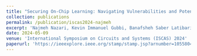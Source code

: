 ```yaml
---
title: "Securing On-Chip Learning: Navigating Vulnerabilities and Potential Safeguards in Spiking Neural Network Architectures"
collection: publications
permalink: /publication/iscas2024-najmeh
excerpt: 'Najmeh Nazari, Kevin Immanuel Gubbi, Banafsheh Saber Latibari, Muhtasim Alam Chowdhury, <b>Chongzhou Fang</b>, Avesta Sasan, Setareh Rafatirad, Houman Homayoun and Soheil Salehi'
date: 2024-05-09
venue: 'International Symposium on Circuits and Systems (ISCAS) 2024'
paperurl: 'https://ieeexplore.ieee.org/stamp/stamp.jsp?arnumber=10558041'
---
```

